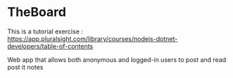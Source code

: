 ﻿# TheBoard
This is a tutorial exercise : https://app.pluralsight.com/library/courses/nodejs-dotnet-developers/table-of-contents

Web app that allows both anonymous and logged-in users to post and read post it notes

